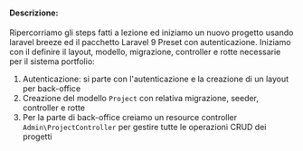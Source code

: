 #### Descrizione:
Ripercorriamo gli steps fatti a lezione ed iniziamo un nuovo progetto usando laravel breeze ed il pacchetto Laravel 9 Preset con autenticazione.
Iniziamo con il definire il layout, modello, migrazione, controller e rotte necessarie per il sistema portfolio:
 1. Autenticazione: si parte con l'autenticazione e la creazione di un layout per back-office
 2. Creazione del modello `Project` con relativa migrazione, seeder, controller e rotte
 3. Per la parte di back-office creiamo un resource controller `Admin\ProjectController` per gestire tutte le operazioni CRUD dei progetti